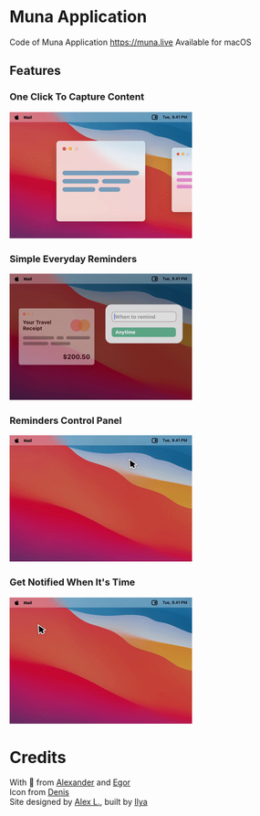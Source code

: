 # Muna Application
Code of Muna Application https://muna.live
Available for macOS

## Features
### One Click To Capture Content
![](repo_images/1.gif)

### Simple Everyday Reminders
![](repo_images/2.gif)

### Reminders Control Panel
![](repo_images/3.gif)

### Get Notified When It's Time
![](repo_images/4.gif)

# Credits
With 💜 from [Alexander](https://github.com/azimin) and [Egor](https://github.com/barbatosso)<br />
Icon from [Denis](https://denis_ozdemir.dribbble.com)<br />
Site designed by [Alex L.](https://dribbble.com/Lafaki), built by [Ilya](https://github.com/ilyamilosevic)<br />
